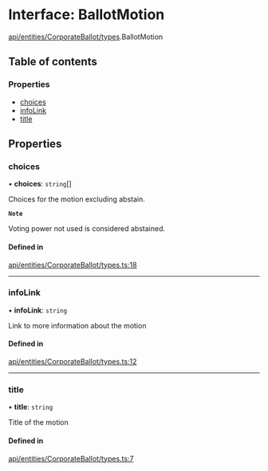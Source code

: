 # Interface: BallotMotion

[api/entities/CorporateBallot/types](../wiki/api.entities.CorporateBallot.types).BallotMotion

## Table of contents

### Properties

- [choices](../wiki/api.entities.CorporateBallot.types.BallotMotion#choices)
- [infoLink](../wiki/api.entities.CorporateBallot.types.BallotMotion#infolink)
- [title](../wiki/api.entities.CorporateBallot.types.BallotMotion#title)

## Properties

### choices

• **choices**: `string`[]

Choices for the motion excluding abstain.

**`Note`**

Voting power not used is considered abstained.

#### Defined in

[api/entities/CorporateBallot/types.ts:18](https://github.com/PolymeshAssociation/polymesh-sdk/blob/8a9e72221/src/api/entities/CorporateBallot/types.ts#L18)

___

### infoLink

• **infoLink**: `string`

Link to more information about the motion

#### Defined in

[api/entities/CorporateBallot/types.ts:12](https://github.com/PolymeshAssociation/polymesh-sdk/blob/8a9e72221/src/api/entities/CorporateBallot/types.ts#L12)

___

### title

• **title**: `string`

Title of the motion

#### Defined in

[api/entities/CorporateBallot/types.ts:7](https://github.com/PolymeshAssociation/polymesh-sdk/blob/8a9e72221/src/api/entities/CorporateBallot/types.ts#L7)
